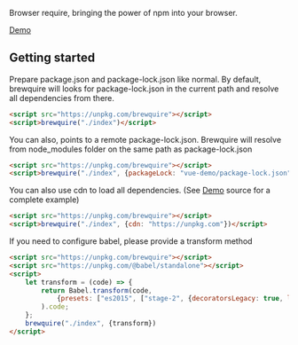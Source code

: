 Browser require, bringing the power of npm into your browser.

[Demo](https://dungviettran89.github.io/brewquire/demo/index.html)
## Getting started
Prepare package.json and package-lock.json like normal.
By default, brewquire will looks for package-lock.json in the current path and resolve all dependencies from there.
```html
<script src="https://unpkg.com/brewquire"></script>
<script>brewquire("./index")</script>
```

You can also, points to a remote package-lock.json. Brewquire will resolve from node_modules folder on the same path 
as package-lock.json
```html
<script src="https://unpkg.com/brewquire"></script>
<script>brewquire("./index", {packageLock: "vue-demo/package-lock.json"})</script>
```

You can also use cdn to load all dependencies. (See [Demo](https://dungviettran89.github.io/brewquire/demo/index.html) 
source for a complete example)
```html
<script src="https://unpkg.com/brewquire"></script>
<script>brewquire("./index", {cdn: "https://unpkg.com"})</script>
```

If you need to configure babel, please provide a transform method
```html
<script src="https://unpkg.com/brewquire"></script>
<script src="https://unpkg.com/@babel/standalone"></script>
<script>
    let transform = (code) => {
        return Babel.transform(code,
            {presets: ["es2015", ["stage-2", {decoratorsLegacy: true, loose: true}]]}
        ).code;
    };
    brewquire("./index", {transform})
</script>
```

